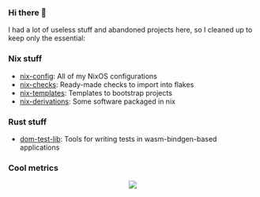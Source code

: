 ### Hi there 👋  

I had a lot of useless stuff and abandoned projects here, so I cleaned up to keep only the essential:

### Nix stuff 

* [nix-config](https://github.com/huuff/nix-config): All of my NixOS configurations
* [nix-checks](https://github.com/huuff/nix-checks): Ready-made checks to import into flakes
* [nix-templates](https://github.com/huuff/nix-templates): Templates to bootstrap projects
* [nix-derivations](https://github.com/huuff/nix-derivations): Some software packaged in nix

### Rust stuff

* [dom-test-lib](https://github.com/huuff/dom-test-lib): Tools for writing tests in wasm-bindgen-based applications

### Cool metrics

<p align="center">
  <img src="https://github-readme-stats.vercel.app/api/top-langs/?username=huuff&layout=compact&langs_count=20">
</p>

